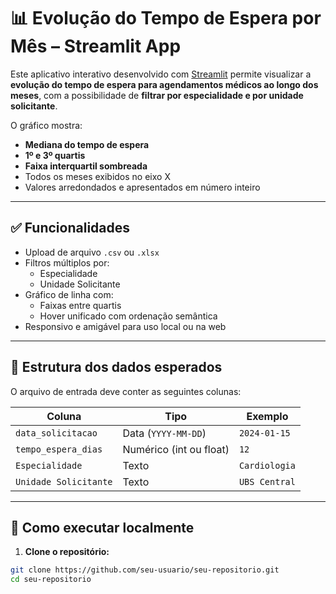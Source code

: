# 📊 Evolução do Tempo de Espera por Mês – Streamlit App

Este aplicativo interativo desenvolvido com [Streamlit](https://streamlit.io/) permite visualizar a **evolução do tempo de espera para agendamentos médicos ao longo dos meses**, com a possibilidade de **filtrar por especialidade e por unidade solicitante**.

O gráfico mostra:
- **Mediana do tempo de espera**
- **1º e 3º quartis**
- **Faixa interquartil sombreada**
- Todos os meses exibidos no eixo X
- Valores arredondados e apresentados em número inteiro

---

## ✅ Funcionalidades

- Upload de arquivo `.csv` ou `.xlsx`
- Filtros múltiplos por:
  - Especialidade
  - Unidade Solicitante
- Gráfico de linha com:
  - Faixas entre quartis
  - Hover unificado com ordenação semântica
- Responsivo e amigável para uso local ou na web

---

## 📁 Estrutura dos dados esperados

O arquivo de entrada deve conter as seguintes colunas:

| Coluna                | Tipo           | Exemplo              |
|-----------------------|----------------|-----------------------|
| `data_solicitacao`    | Data (`YYYY-MM-DD`) | `2024-01-15`    |
| `tempo_espera_dias`   | Numérico (int ou float) | `12`        |
| `Especialidade`       | Texto          | `Cardiologia`         |
| `Unidade Solicitante` | Texto          | `UBS Central`         |

---

## 🚀 Como executar localmente

1. **Clone o repositório:**
```bash
git clone https://github.com/seu-usuario/seu-repositorio.git
cd seu-repositorio
